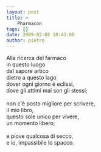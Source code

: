 ```yaml
---
layout: post
title: >
    Pharmacon
tags: []
date: 2009-02-08 18:43:00
author: pietro
---
```

Alla ricerca del farmaco<br/>in questo luogo<br/>dal sapore artico<br/>dietro a questo lago<br/>dover ogni giorno è eclissi,<br/>dove gli attimi mai son gli stessi;<br/><br/>non c'è posto migliore per scrivere,<br/>il mio libro,<br/>questo sole unico per vivere,<br/>un momento libero;<br/><br/>e piove qualcosa di secco,<br/>e io, impassibile lo spacco.
